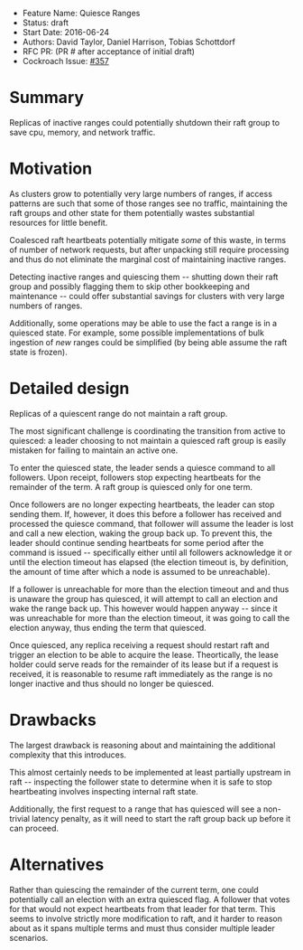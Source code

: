 - Feature Name: Quiesce Ranges
- Status: draft
- Start Date: 2016-06-24
- Authors: David Taylor, Daniel Harrison, Tobias Schottdorf
- RFC PR: (PR # after acceptance of initial draft)
- Cockroach Issue: [#357](https://github.com/cockroachdb/cockroach/issues/357)


# Summary
Replicas of inactive ranges could potentially shutdown their raft group to save
cpu, memory, and network traffic.

# Motivation
As clusters grow to potentially very large numbers of ranges, if access patterns
are such that some of those ranges see no traffic, maintaining the raft groups
and other state for them potentially wastes substantial resources for little
benefit.

Coalesced raft heartbeats potentially mitigate _some_ of this waste, in terms of
number of network requests, but after unpacking still require processing and
thus do not eliminate the marginal cost of maintaining inactive ranges.

Detecting inactive ranges and quiescing them -- shutting down their raft group
and possibly flagging them to skip other bookkeeping and maintenance -- could
offer substantial savings for clusters with very large numbers of ranges.

Additionally, some operations may be able to use the fact a range is in a
quiesced state. For example, some possible implementations of bulk ingestion of
*new* ranges could be simplified (by being able assume the raft state is
frozen).

# Detailed design
Replicas of a quiescent range do not maintain a raft group.

The most significant challenge is coordinating the transition from active to
quiesced: a leader choosing to not maintain a quiesced raft group is easily
mistaken for failing to maintain an active one.

To enter the quiesced state, the leader sends a quiesce command to all
followers. Upon receipt, followers stop expecting heartbeats for the remainder
of the term. A raft group is quiesced only for one term.

Once followers are no longer expecting heartbeats, the leader can stop sending
them. If, however, it does this before a follower has received and processed the
quiesce command, that follower will assume the leader is lost and call a new
election, waking the group back up. To prevent this, the leader should continue
sending heartbeats for some period after the command is issued -- specifically
either until all followers acknowledge it or until the election timeout has
elapsed (the election timeout is, by definition, the amount of time after which
a node is assumed to be unreachable).

If a follower is unreachable for more than the election timeout and and thus is
unaware the group has quiesced, it will attempt to call an election and wake the
range back up. This however would happen anyway -- since it was unreachable for
more than the election timeout, it was going to call the election anyway, thus
ending the term that quiesced.

Once quiesced, any replica receiving a request should restart raft and trigger
an election to be able to acquire the lease. Theortically, the lease holder
could serve reads for the remainder of its lease but if a request is received,
it is reasonable to resume raft immediately as the range is no longer inactive
and thus should no longer be quiesced.

# Drawbacks
The largest drawback is reasoning about and maintaining the additional
complexity that this introduces.

This almost certainly needs to be implemented at least partially upstream in
raft -- inspecting the follower state to determine when it is safe to stop
heartbeating involves inspecting internal raft state.

Additionally, the first request to a range that has quiesced will see a
non-trivial latency penalty, as it will need to start the raft group back up
before it can proceed.

# Alternatives
Rather than quiescing the remainder of the current term, one could potentially
call an election with an extra quiesced flag. A follower that votes for that
would not expect heartbeats from that leader for that term. This seems to
involve strictly more modification to raft, and it harder to reason about as it
spans multiple terms and must thus consider multiple leader scenarios.
